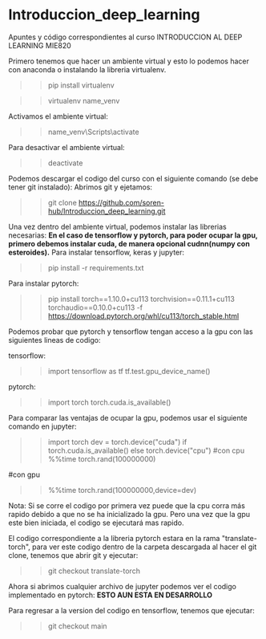# Introduccion_deep_learning
Apuntes y código correspondientes al curso INTRODUCCION AL DEEP LEARNING MIE820

Primero tenemos que hacer un ambiente virtual y esto lo podemos hacer con anaconda o instalando la libreria virtualenv.

>>pip install virtualenv

>>virtualenv name_venv

Activamos el ambiente virtual:

>>name_venv\Scripts\activate

Para desactivar el ambiente virtual:

>>deactivate

Podemos descargar el codigo del curso con el siguiente comando (se debe tener git instalado): 
Abrimos git y ejetamos:

>>git clone https://github.com/soren-hub/Introduccion_deep_learning.git

Una vez dentro del ambiente virtual, podemos instalar las librerias necesarias:
**En el caso de tensorflow y pytorch, para poder ocupar la gpu, primero debemos instalar cuda, de manera opcional cudnn(numpy con esteroides).**
Para instalar tensorflow, keras y jupyter:

>>pip install -r requirements.txt

Para instalar pytorch:

>>pip install torch==1.10.0+cu113 torchvision==0.11.1+cu113 torchaudio==0.10.0+cu113 -f https://download.pytorch.org/whl/cu113/torch_stable.html

Podemos probar que pytorch y tensorflow tengan acceso a la gpu con las siguientes lineas de codigo:

tensorflow: 
>>import tensorflow as tf
>>tf.test.gpu_device_name()

pytorch:
>>import torch
>>torch.cuda.is_available()

Para comparar las ventajas de ocupar la gpu, podemos usar el siguiente comando en jupyter:

>>import torch
>>dev = torch.device("cuda") if torch.cuda.is_available() else torch.device("cpu")
#con cpu
>>%%time
>>torch.rand(100000000)

#con gpu
>>%%time
>>torch.rand(100000000,device=dev)

Nota: Si se corre el codigo por primera vez puede que la cpu corra más rapido debido a que no se ha inicializado la gpu.
Pero una vez que la gpu este bien iniciada, el codigo se ejecutará mas rapido.

El codigo correspondiente a la libreria pytorch estara en la rama "translate-torch", para ver este codigo dentro de la carpeta descargada al hacer el git clone, tenemos que abrir git y ejecutar:

>>git checkout translate-torch

Ahora si abrimos cualquier archivo de jupyter podemos ver el codigo implementado en pytorch:
**ESTO AUN ESTA EN DESARROLLO**

Para regresar a la version del codigo en tensorflow, tenemos que ejecutar:

>>git checkout main 






